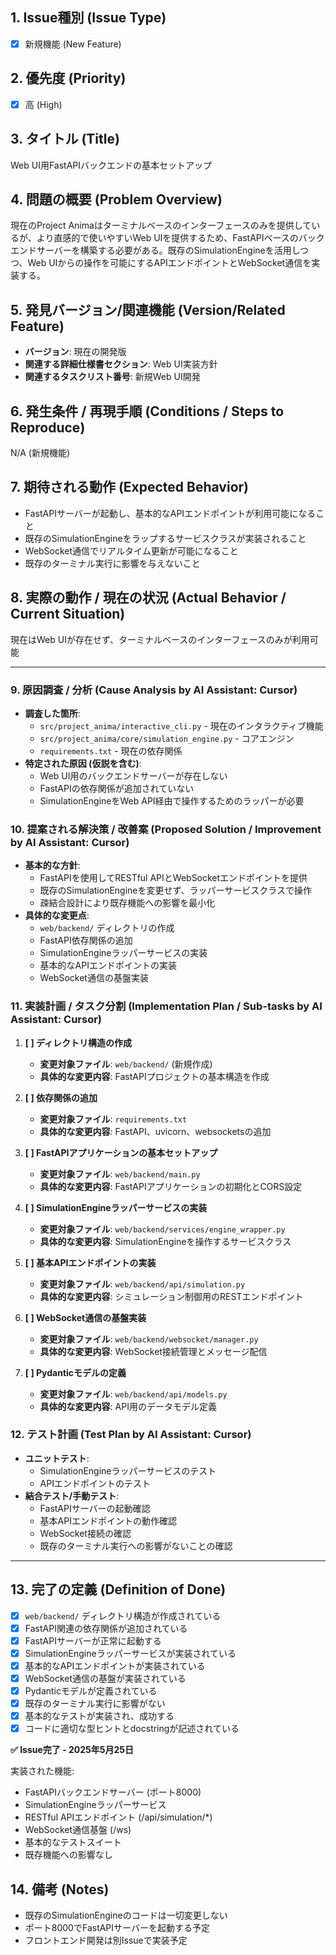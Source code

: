 ## 1. Issue種別 (Issue Type)

* [x] 新規機能 (New Feature)

## 2. 優先度 (Priority)

* [x] 高 (High)

## 3. タイトル (Title)

Web UI用FastAPIバックエンドの基本セットアップ

## 4. 問題の概要 (Problem Overview)

現在のProject Animaはターミナルベースのインターフェースのみを提供しているが、より直感的で使いやすいWeb UIを提供するため、FastAPIベースのバックエンドサーバーを構築する必要がある。既存のSimulationEngineを活用しつつ、Web UIからの操作を可能にするAPIエンドポイントとWebSocket通信を実装する。

## 5. 発見バージョン/関連機能 (Version/Related Feature)

* **バージョン**: 現在の開発版
* **関連する詳細仕様書セクション**: Web UI実装方針
* **関連するタスクリスト番号**: 新規Web UI開発

## 6. 発生条件 / 再現手順 (Conditions / Steps to Reproduce)

N/A (新規機能)

## 7. 期待される動作 (Expected Behavior)

* FastAPIサーバーが起動し、基本的なAPIエンドポイントが利用可能になること
* 既存のSimulationEngineをラップするサービスクラスが実装されること
* WebSocket通信でリアルタイム更新が可能になること
* 既存のターミナル実行に影響を与えないこと

## 8. 実際の動作 / 現在の状況 (Actual Behavior / Current Situation)

現在はWeb UIが存在せず、ターミナルベースのインターフェースのみが利用可能

---

### 9. 原因調査 / 分析 (Cause Analysis by AI Assistant: Cursor)

* **調査した箇所**:
    * `src/project_anima/interactive_cli.py` - 現在のインタラクティブ機能
    * `src/project_anima/core/simulation_engine.py` - コアエンジン
    * `requirements.txt` - 現在の依存関係
* **特定された原因 (仮説を含む)**:
    * Web UI用のバックエンドサーバーが存在しない
    * FastAPIの依存関係が追加されていない
    * SimulationEngineをWeb API経由で操作するためのラッパーが必要

### 10. 提案される解決策 / 改善案 (Proposed Solution / Improvement by AI Assistant: Cursor)

* **基本的な方針**:
    * FastAPIを使用してRESTful APIとWebSocketエンドポイントを提供
    * 既存のSimulationEngineを変更せず、ラッパーサービスクラスで操作
    * 疎結合設計により既存機能への影響を最小化
* **具体的な変更点**:
    * `web/backend/` ディレクトリの作成
    * FastAPI依存関係の追加
    * SimulationEngineラッパーサービスの実装
    * 基本的なAPIエンドポイントの実装
    * WebSocket通信の基盤実装

### 11. 実装計画 / タスク分割 (Implementation Plan / Sub-tasks by AI Assistant: Cursor)

1. **[ ] ディレクトリ構造の作成**
   * **変更対象ファイル**: `web/backend/` (新規作成)
   * **具体的な変更内容**: FastAPIプロジェクトの基本構造を作成

2. **[ ] 依存関係の追加**
   * **変更対象ファイル**: `requirements.txt`
   * **具体的な変更内容**: FastAPI、uvicorn、websocketsの追加

3. **[ ] FastAPIアプリケーションの基本セットアップ**
   * **変更対象ファイル**: `web/backend/main.py`
   * **具体的な変更内容**: FastAPIアプリケーションの初期化とCORS設定

4. **[ ] SimulationEngineラッパーサービスの実装**
   * **変更対象ファイル**: `web/backend/services/engine_wrapper.py`
   * **具体的な変更内容**: SimulationEngineを操作するサービスクラス

5. **[ ] 基本APIエンドポイントの実装**
   * **変更対象ファイル**: `web/backend/api/simulation.py`
   * **具体的な変更内容**: シミュレーション制御用のRESTエンドポイント

6. **[ ] WebSocket通信の基盤実装**
   * **変更対象ファイル**: `web/backend/websocket/manager.py`
   * **具体的な変更内容**: WebSocket接続管理とメッセージ配信

7. **[ ] Pydanticモデルの定義**
   * **変更対象ファイル**: `web/backend/api/models.py`
   * **具体的な変更内容**: API用のデータモデル定義

### 12. テスト計画 (Test Plan by AI Assistant: Cursor)

* **ユニットテスト**:
    * SimulationEngineラッパーサービスのテスト
    * APIエンドポイントのテスト
* **結合テスト/手動テスト**:
    * FastAPIサーバーの起動確認
    * 基本APIエンドポイントの動作確認
    * WebSocket接続の確認
    * 既存のターミナル実行への影響がないことの確認

---

## 13. 完了の定義 (Definition of Done)

* [x] `web/backend/` ディレクトリ構造が作成されている
* [x] FastAPI関連の依存関係が追加されている
* [x] FastAPIサーバーが正常に起動する
* [x] SimulationEngineラッパーサービスが実装されている
* [x] 基本的なAPIエンドポイントが実装されている
* [x] WebSocket通信の基盤が実装されている
* [x] Pydanticモデルが定義されている
* [x] 既存のターミナル実行に影響がない
* [x] 基本的なテストが実装され、成功する
* [x] コードに適切な型ヒントとdocstringが記述されている

**✅ Issue完了 - 2025年5月25日**

実装された機能:
- FastAPIバックエンドサーバー (ポート8000)
- SimulationEngineラッパーサービス
- RESTful APIエンドポイント (/api/simulation/*)
- WebSocket通信基盤 (/ws)
- 基本的なテストスイート
- 既存機能への影響なし

## 14. 備考 (Notes)

* 既存のSimulationEngineのコードは一切変更しない
* ポート8000でFastAPIサーバーを起動する予定
* フロントエンド開発は別Issueで実装予定 